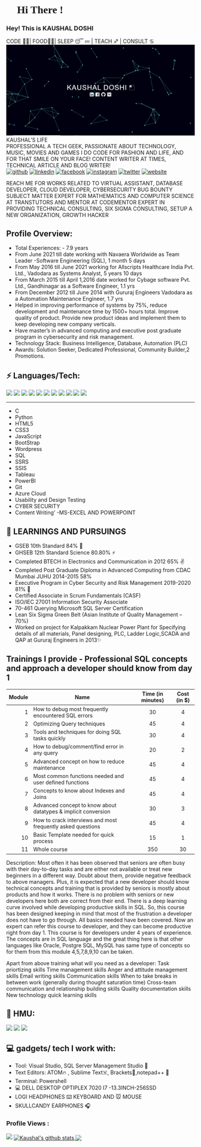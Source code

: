 <h1 style="font-family: 'JetBrains Mono'"> 👋 Hi There ! </h1>
<h3>Hey! This is KAUSHAL DOSHI </h3>

CODE 👨‍💻| FOOD🍟🌭| SLEEP 😴 💤 | TEACH ♐️ | CONSULT ♋️ 
<img src="Capture.JPG">
KAUSHAL'S LIFE <br>
PROFESSIONAL
A TECH GEEK, PASSIONATE ABOUT TECHNOLOGY, MUSIC, MOVIES AND GAMES
I DO CODE FOR PASHION AND LIFE, AND FOR THAT SMILE ON YOUR FACE!
CONTENT WRITER AT TIMES, TECHNICAL ARTICLE AND BLOG WRITER!
<br>
[<img src='https://cdn.jsdelivr.net/npm/simple-icons@3.0.1/icons/github.svg' alt='github' height='40'>](https://github.com/KaushalDoshi)  [<img src='https://cdn.jsdelivr.net/npm/simple-icons@3.0.1/icons/linkedin.svg' alt='linkedin' height='40'>](https://www.linkedin.com/in/kaushal-doshi-b482ab37)  [<img src='https://cdn.jsdelivr.net/npm/simple-icons@3.0.1/icons/facebook.svg' alt='facebook' height='40'>](https://www.facebook.com/kaushaladoshi)  [<img src='https://cdn.jsdelivr.net/npm/simple-icons@3.0.1/icons/instagram.svg' alt='instagram' height='40'>](https://www.instagram.com/kaushaldoshi/)  [<img src='https://cdn.jsdelivr.net/npm/simple-icons@3.0.1/icons/twitter.svg' alt='twitter' height='40'>](https://twitter.com/kaushycreativty)  [<img src='https://cdn.jsdelivr.net/npm/simple-icons@3.0.1/icons/icloud.svg' alt='website' height='40'>](https://www.kd-secure.xyz) 

REACH ME FOR WORKS RELATED TO VIRTUAL ASSISTANT, DATABASE DEVELOPER, CLOUD DEVELOPER, CYBERSECURITY BUG BOUNTY
SUBJECT MATTER EXPERT FOR MATHEMATICS AND COMPUTER SCIENCE AT TRANSTUTORS AND MENTOR AT CODEMENTOR
EXPERT IN PROVIDING TECHNICAL CONSULTING, SIX SIGMA CONSULTING, SETUP A NEW ORGANIZATION, GROWTH HACKER

## Profile Overview:

 - Total Experiences: - 7.9 years
 - From June 2021 till date working with Navaera Worldwide as Team Leader -Software Engineering (SQL), 1 month 5 days
 - From May 2016 till June 2021 working for Allscripts Healthcare India Pvt. Ltd., Vadodara as Systems Analyst, 5 years 10 days
 - From March 2015 till April 1,2016 date worked for Cybage software Pvt. Ltd., Gandhinagar as a Software Engineer, 1.1 yrs
 - From December 2012 till June 2014 with Gururaj Engineers Vadodara as a Automation Maintenance Engineer, 1.7 yrs
 - Helped in improving performance of systems by 75%, reduce development and maintenance time by 1500+ hours total. Improve quality of product. Provide new              product ideas and implement them to keep developing new company verticals.
 - Have master’s in advanced computing and executive post graduate program in cybersecurity and risk management.
 - Technology Stack: Business Intelligence, Database, Automation (PLC)
 - Awards: Solution Seeker, Dedicated Professional, Community Builder,2 Promotions.
 
## ⚡ Languages/Tech:
<p>	
<img src = "https://cdn.iconscout.com/icon/free/png-512/c-programming-569564.png" width="30">
<img src = "https://user-images.githubusercontent.com/42747200/46140125-da084900-c26d-11e8-8ea7-c45ae6306309.png" width="25">
<img src = "https://cdn3.iconfinder.com/data/icons/logos-and-brands-adobe/512/267_Python-512.png" width = "25">
<img src = "https://cdn.iconscout.com/icon/free/png-256/html5-40-1175193.png" width = "25">
<img src = "https://cdn4.iconfinder.com/data/icons/social-media-logos-6/512/121-css3-512.png" width = "25">
<img src = "https://upload.wikimedia.org/wikipedia/commons/thumb/9/99/Unofficial_JavaScript_logo_2.svg/1024px-Unofficial_JavaScript_logo_2.svg.png" width = "25">
<img src = "https://cdn.iconscout.com/icon/free/png-256/bootstrap-226077.png" width = "25">
<img src = "https://cdn3.iconfinder.com/data/icons/social-media-2169/24/social_media_social_media_logo_git-512.png" width = "25">
<img src="https://cdn1.iconfinder.com/data/icons/flat-rounded-icons/48/ico-26-512.png" width="25">
<img src = "https://i2.wp.com/blogs.perficient.com/files/2015/09/Azure-SQL-Database.png?fit=512%2C512&ssl=1" width = "25">
<img src = "https://www.searchpng.com/wp-content/uploads/2019/02/Google-Cloud-Logo-PNG-Image.png" width="28">	
</p>
<hr>

 - C
 - Python 
 - HTML5 
 - CSS3 
 - JavaScript 
 - BootStrap
 - Wordpress
 - SQL
 - SSRS
 - SSIS
 - Tableau
 - PowerBI
 - Git
 - Azure Cloud
 - Usability and Design Testing
 - CYBER SECURITY  
 - Content Writing'
 -MS-EXCEL AND POWERPOINT

##  👀 LEARNINGS AND PURSUINGS

- GSEB 10th Standard 84% 📝
- GHSEB 12th Standard Science 80.80%  ⚡
- Completed BTECH in Electronics and Communication in 2012 65% ✌️
- Completed Post Graduate Diploma in Advanced Computing from CDAC Mumbai JUHU 2014-2015 58% 
- Executive Program in Cyber Security and Risk Management 2019-2020 81% 🏫 
- Certified Associate in Scrum Fundamentals (CASF)
- ISO/IEC 27001 Information Security Associate
- 70-461 Querying Microsoft SQL Server Certification
- Lean Six Sigma Green Belt (Asian Institute of Quality Management – 70%)
- Worked on project for Kalpakkam Nuclear Power Plant for Specifying details of all materials, Panel designing, PLC, Ladder Logic,SCADA and QAP at Gururaj Engineers     in 2013✨ 

## Trainings I provide - Professional SQL concepts and approach a developer should know from day 1 

      
 | Module  | Name                                                            | Time (in minutes)   | Cost (in $) |
 |--------:|-----------------------------------------------------            |:-------------------:|:-----------:|
 | 1       | How to debug most frequently encountered SQL errors             | 30                  | 4           |
 | 2       | Optimizing Query techniques                                     | 45                  | 4           |
 | 3       | Tools and techniques for doing SQL tasks quickly                | 30                  | 4           |
 | 4       | How to debug/comment/find error in any query                    | 20                  | 2           |
 | 5       | Advanced concept on how to reduce maintenance                   | 45                  | 4           |
 | 6       | Most common functions needed and user defined functions         | 45                  | 4           |
 | 7       | Concepts to know about Indexes and Joins                        | 45                  | 4           |
 | 8       | Advanced concept to know about datatypes & implicit conversion  | 30                  | 3           |
 | 9       | How to crack interviews and most frequently asked questions     | 45                  | 4           |
 | 10      | Basic Template needed for quick process                         | 15                  | 1           |
 | 11      | Whole course                                                    | 350                 | 30          |
 
 Description: Most often it has been observed that seniors are often busy with their day-to-day tasks and are either not available or treat new                                     beginners in a different way. Doubt about them, provide negative feedback to above managers. Plus, it is expected that a new developer should know                     technical concepts and training that is provided by seniors is mostly about products and how it works. There is no problem with seniors or                             new developers here both are correct from their end. There is a deep learning curve involved while developing productive skills in SQL. So, this course               has been designed keeping in mind that most of the frustration a developer does not have to go through. All basics needed have been covered. Now an                   expert can refer this course to developer, and they can become productive right from day 1. This course is for developers under 4 years of experience.                 The concepts are in SQL language and the great thing here is that other languages like Oracle, Postgre SQL, MySQL has same type of concepts so for                     them from this module 4,5,7,8,9,10 can be taken.
 
 Apart from above training what will you need as a developer:
              Task priortizing skills
              Time management skills
              Anger and attitude management skills
              Email writing skills
              Communication skills
              When to take breaks in between work (generally during thought saturation time)
              Cross-team communication and relationship building skills
              Quality documentation skills
              New technology quick learning skills

##  💬 HMU:

 <a href="https://www.linkedin.com/in/kaushal-doshi-b482ab37//"><img src="https://img.shields.io/badge/IN---KAUSHAL%20DOSHI-blue"></a> 
 <a href="https://twitter.com/kaushycreativty"><img src="https://img.shields.io/twitter/url?style=social&url=https%3A%2F%2Ftwitter.com%2Fkaushycreativty"></a> 
 <a href="mailto:doshikaushal007@gmail.com"><img src="https://img.shields.io/badge/GMAIL-doshikaushal007%40gmail.com-red"></a>


##  💻 gadgets/ tech I work with:

 - Tool: Visual Studio, SQL Server Management Studio 🤖
 - Text Editors: ATOM🔥 , Sublime Text☠️, Brackets🤡,notepad++ 📝  
 - Terminal: Powershell
 - 💻 DELL DESKTOP OPTIPLEX 7020 I7 -13.3INCH-256SSD
 - LOGI HEADPHONES ⌨️ KEYBOARD AND 🐭 MOUSE
 - SKULLCANDY EARPHONES 🎧 

 ### Profile Views :<br>
 
  <img src="https://profile-counter.glitch.me/KaushalDoshi/count.svg" />
<a href="https://github.com/KaushalDoshi/github-readme-stats">
  <img align="center" src="https://github-readme-stats.anuraghazra1.vercel.app/api?username=KaushalDoshi&show_icons=true&include_all_commits=true&theme=material-palenight" alt="Kaushal's github stats" />
</a>
<a href="https://github.com/KaushalDoshi/github-readme-stats">
  
  <img align="center" src="https://github-readme-stats.anuraghazra1.vercel.app/api/top-langs/?username=KaushalDoshi&layout=compact&theme=material-palenight" />
</a>
